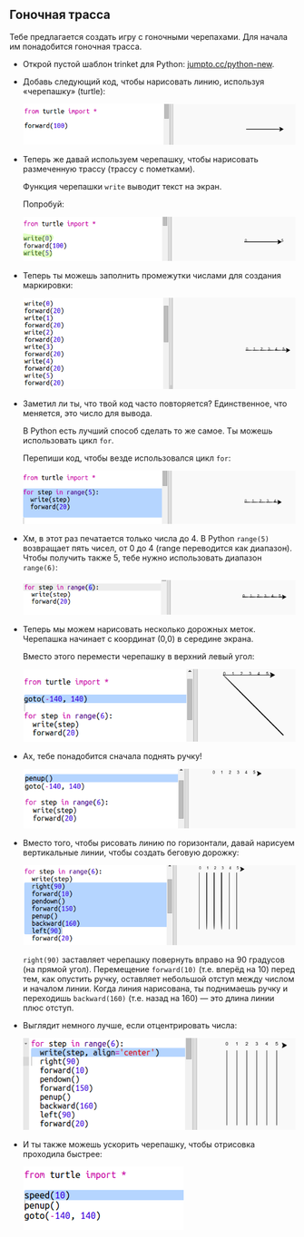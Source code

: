## Гоночная трасса

Тебе предлагается создать игру с гоночными черепахами. Для начала им понадобится гоночная трасса.

+ Открой пустой шаблон trinket для Python: <a href="http://jumpto.cc/python-new" target="_blank">jumpto.cc/python-new</a>.

+ Добавь следующий код, чтобы нарисовать линию, используя «черепашку» (turtle):
    
    ![снимок экрана](images/race-forward.png)

+ Теперь же давай используем черепашку, чтобы нарисовать размеченную трассу (трассу с пометками).
    
    Функция черепашки `write` выводит текст на экран.
    
    Попробуй:
    
    ![снимок экрана](images/race-markings1.png)

+ Теперь ты можешь заполнить промежутки числами для создания маркировки:
    
    ![снимок экрана](images/race-markings2.png)

+ Заметил ли ты, что твой код часто повторяется? Единственное, что меняется, это число для вывода.
    
    В Python есть лучший способ сделать то же самое. Ты можешь использовать цикл `for`.
    
    Перепиши код, чтобы везде использовался цикл `for`:
    
    ![снимок экрана](images/race-for.png)

+ Хм, в этот раз печатается только числа до 4. В Python `range(5)` возвращает пять чисел, от 0 до 4 (range переводится как диапазон). Чтобы получить также 5, тебе нужно использовать диапазон `range(6)`:
    
    ![снимок экрана](images/race-range.png)

+ Теперь мы можем нарисовать несколько дорожных меток. Черепашка начинает с координат (0,0) в середине экрана.
    
    Вместо этого перемести черепашку в верхний левый угол:
    
    ![снимок экрана](images/race-goto.png)

+ Ах, тебе понадобится сначала поднять ручку!
    
    ![снимок экрана](images/race-penup.png)

+ Вместо того, чтобы рисовать линию по горизонтали, давай нарисуем вертикальные линии, чтобы создать беговую дорожку:
    
    ![снимок экрана](images/race-lines.png)
    
    `right(90)` заставляет черепашку повернуть вправо на 90 градусов (на прямой угол). Перемещение `forward(10)` (т.е. вперёд на 10) перед тем, как опустить ручку, оставляет небольшой отступ между числом и началом линии. Когда линия нарисована, ты поднимаешь ручку и переходишь `backward(160)` (т.е. назад на 160) — это длина линии плюс отступ.

+ Выглядит немного лучше, если отцентрировать числа:
    
    ![снимок экрана](images/race-center.png)

+ И ты также можешь ускорить черепашку, чтобы отрисовка проходила быстрее:
    
    ![снимок экрана](images/race-speed.png)